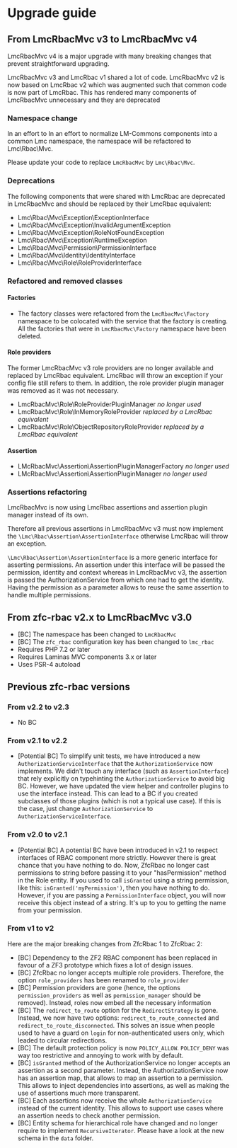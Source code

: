 # Upgrade guide

## From LmcRbacMvc v3 to LmcRbacMvc v4

LmcRbacMvc v4 is a major upgrade with many breaking changes that prevent
straightforward upgrading.

LmcRbacMvc v3 and LmcRbac v1 shared a lot of code. LmcRbacMvc v2 is now based
on LmcRbac v2 which was augmented such that common code is now part of LmcRbac.
This has rendered many components of LmcRbacMvc unnecessary and they are deprecated

### Namespace change

In an effort to In an effort to normalize LM-Commons components into a common Lmc namespace, the namespace will 
be refactored to Lmc\Rbac\Mvc.

Please update your code to replace `LmcRbacMvc` by `Lmc\Rbac\Mvc`.

### Deprecations

The following components that were shared with LmcRbac are deprecated in LmcRbacMvc and should be replaced by their 
LmcRbac equivalent:

- Lmc\Rbac\Mvc\Exception\ExceptionInterface
- Lmc\Rbac\Mvc\Exception\InvalidArgumentException
- Lmc\Rbac\Mvc\Exception\RoleNotFoundException
- Lmc\Rbac\Mvc\Exception\RuntimeException
- Lmc\Rbac\Mvc\Permission\PermissionInterface
- Lmc\Rbac\Mvc\Identity\IdentityInterface
- Lmc\Rbac\Mvc\Role\RoleProviderInterface

### Refactored and removed classes

#### Factories
- The factory classes were refactored from the `LmcRbacMvc\Factory` namespace to be colocated with
the service that the factory is creating. All the factories that were in `LmcRbacMvc\Factory` namespace have been
deleted.

#### Role providers
The former LmcRbacMvc v3 role providers are no longer available and replaced by LmcRbac equivalent. LmcRbac will throw
an exception if your config file still refers to them. In addition, the role provider plugin manager
was removed as it was not necessary.
- LmcRbacMvc\Role\RoleProviderPluginManager *no longer used*
- LmcRbacMvc\Role\InMemoryRoleProvider *replaced by a LmcRbac equivalent*
- LmcRbacMvc\Role\ObjectRepositoryRoleProvider *replaced by a LmcRbac equivalent*

#### Assertion
- LMcRbacMvc\Assertion\AssertionPluginManagerFactory *no longer used*
- LMcRbacMvc\Assertion\AssertionPluginManager *no longer used*

### Assertions refactoring
LmcRbacMvc is now using LmcRbac assertions and assertion plugin manager instead of its own.

Therefore all previous assertions in LmcRbacMvc v3 must now implement the `\Lmc\Rbac\Assertion\AssertionInterface` 
otherwise LmcRbac will throw an exception.

`\Lmc\Rbac\Assertion\AssertionInterface` is a more generic interface for asserting permissions. An assertion under this 
interface will be passed the permission, identity and context whereas in LmcRbacMvc v3, the assertion is
passed the AuthorizationService from which one had to get the identity. Having the permission as a parameter allows to 
reuse the same assertion to handle multiple permissions.


## From zfc-rbac v2.x to LmcRbacMvc v3.0

- [BC] The namespace has been changed to `LmcRbacMvc`
- [BC] The `zfc_rbac` configuration key has been changed to `lmc_rbac`
- Requires PHP 7.2 or later
- Requires Laminas MVC components 3.x or later
- Uses PSR-4 autoload


## Previous zfc-rbac versions

### From v2.2 to v2.3

- No BC

### From v2.1 to v2.2

- [Potential BC] To simplify unit tests, we have introduced a new `AuthorizationServiceInterface` that the
`AuthorizationService` now implements. We didn't touch any interface (such as `AssertionInterface`) that rely explicitly
on typehinting the `AuthorizationService` to avoid big BC. However, we have updated the view helper and controller
plugins to use the interface instead. This can lead to a BC if you created subclasses of those plugins (which is
not a typical use case). If this is the case, just change `AuthorizationService` to `AuthorizationServiceInterface`.

### From v2.0 to v2.1

- [Potential BC] A potential BC have been introduced in v2.1 to respect interfaces of RBAC component more strictly.
However there is great chance that you have nothing to do. Now, ZfcRbac no longer cast permissions to string before
passing it to your "hasPermission" method in the Role entity. If you used to call `isGranted` using a string permission,
like this: `isGranted('myPermission')`, then you have nothing to do. However, if you are passing a `PermissionInterface`
object, you will now receive this object instead of a string. It's up to you to getting the name from your permission.

### From v1 to v2

Here are the major breaking changes from ZfcRbac 1 to ZfcRbac 2:

- [BC] Dependency to the ZF2 RBAC component has been replaced in favour of a ZF3 prototype which fixes a lot
of design issues.
- [BC] ZfcRbac no longer accepts multiple role providers. Therefore, the option `role_providers` has been renamed
to `role_provider`
- [BC] Permission providers are gone (hence, the options `permission_providers` as well as `permission_manager` should
be removed). Instead, roles now embed all the necessary information
- [BC] The `redirect_to_route` option for the `RedirectStrategy` is gone. Instead, we now have two options:
`redirect_to_route_connected` and `redirect_to_route_disconnected`. This solves an issue when people used to have
a guard on `login` for non-authenticated users only, which leaded to circular redirections.
- [BC] The default protection policy is now `POLICY_ALLOW`. `POLICY_DENY` was way too restrictive and annoying to
work with by default.
- [BC] `isGranted` method of the AuthorizationService no longer accepts an assertion as a second parameter. Instead,
the AuthorizationService now has an assertion map, that allows to map an assertion to a permission. This allows to
inject dependencies into assertions, as well as making the use of assertions much more transparent.
- [BC] Each assertions now receive the whole `AuthorizationService` instead of the current identity. This allows to
support use cases where an assertion needs to check another permission.
- [BC] Entity schema for hierarchical role have changed and no longer require to implement `RecursiveIterator`. Please have a look at the new schema in the `data` folder.
